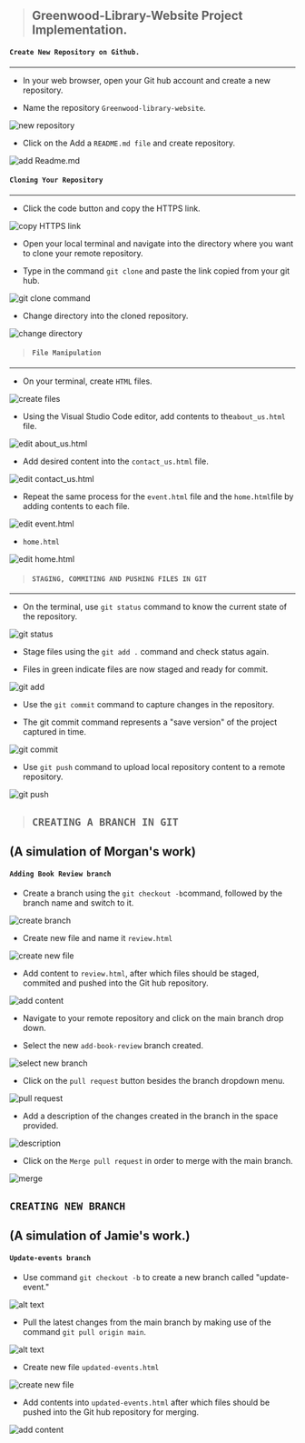 >## Greenwood-Library-Website Project Implementation.

#### `Create New Repository on Github.`
---

- In your web browser, open your Git hub account and create a new repository.

- Name the repository `Greenwood-library-website`.

![new repository](./img/1.create%20repository.png)

- Click on the Add a `README.md file` and create repository.

![add Readme.md](./img/2.readme.md%20file.png)
#### `Cloning Your Repository`
---


- Click the code button and copy the HTTPS link.

![copy HTTPS link](./img/3.copy%20http.png)
- Open your local terminal and navigate into the directory where you want to clone your remote repository.

- Type in the command `git clone` and paste the link copied from your git hub.

![git clone command](./img/4.git%20clone.png)
- Change directory into the cloned repository.

![change directory](./img/5.cd%20directory.png)


> #### `File Manipulation`
---

- On your terminal, create `HTML` files.

![create files](./img/6.create%20html%20files.png)

- Using the Visual Studio Code editor, add contents to the`about_us.html` file.


![edit about_us.html](./img/7.about%20us.png)
- Add desired content into the `contact_us.html` file.

![edit contact_us.html](./img/8.contact-us.png)
- Repeat the same process for the `event.html` file and the `home.html`file by adding contents to each file.

![edit event.html](./img/9.events.png)

- `home.html`

![edit home.html](./img/10.home.png)

> #### `STAGING, COMMITING AND PUSHING FILES IN GIT`
---


- On the terminal, use `git status` command to know the current state of the repository.


![git status](./img/11.git%20status.png)

- Stage files using the `git add .` command and check status again.

- Files in green indicate files are now staged and ready for commit.



![git add](./img/12.git%20stage.png)



- Use the `git commit` command to capture changes in the repository.

- The git commit command represents a "save version" of the project captured in time.


![git commit](<img/13.git commit.png>)

 - Use `git push` command to upload local repository content to a remote repository.


![git push](<img/14.git push.png>)


> ## `CREATING A BRANCH IN GIT`   
(A simulation of Morgan's work)
---
#### `Adding Book Review branch`
- Create a branch using the `git checkout -b`command, followed by the branch name and switch to it.

![create branch](<img/15.create branch.png>)

- Create new file and name it `review.html`

![create new file](<img/16.create file.png>)

- Add content to `review.html`, after which files should be staged, commited and pushed into the Git hub repository.

![add content](img/17.addcontent.png)

- Navigate to your remote repository and click on the  main branch drop down.

- Select the new `add-book-review` branch created.

![select new branch](img/18.switchbranch.png)

- Click on the `pull request` button besides the branch dropdown menu.


![pull request](<img/19.pull request.png>)

- Add a description of the changes created in the branch in the space provided.


![description](./img/20.request.png)

- Click on the `Merge pull request` in order to merge with the main branch.

![merge](img/21.merge.png)

## `CREATING NEW BRANCH` 
(A simulation of Jamie's work.)
---


#### `Update-events branch`
- Use command `git checkout -b` to create a new branch called "update-event."

![alt text](img/22.createnewbranch.png)

- Pull the latest changes from the main branch by making use of the command `git pull origin main`.


![alt text](img/23.gitpull.png)

- Create new file `updated-events.html`

![create new file](img/24.createnewfile.png)

- Add contents into `updated-events.html` after which files should be pushed into the Git hub repository for merging.

![add content](img/25.addcontent.png)
